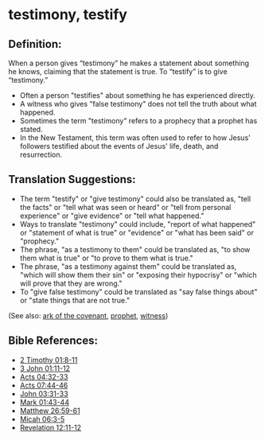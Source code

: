 # testimony, testify #

## Definition: ##

When a person gives “testimony” he makes a statement about something he knows, claiming that the statement is true. To “testify” is to give “testimony.”

* Often a person "testifies" about something he has experienced directly.
* A witness who gives "false testimony" does not tell the truth about what happened.
* Sometimes the term "testimony" refers to a prophecy that a prophet has stated.
* In the New Testament, this term was often used to refer to how Jesus' followers testified about the events of Jesus' life, death, and resurrection.

## Translation Suggestions: ##

* The term "testify" or "give testimony" could also be translated as, "tell the facts" or "tell what was seen or heard" or "tell from personal experience" or "give evidence" or "tell what happened."
* Ways to translate "testimony" could include, "report of what happened" or "statement of what is true" or "evidence" or "what has been said" or "prophecy."
* The phrase, "as a testimony to them" could be translated as, "to show them what is true" or "to prove to them what is true."
* The phrase, "as a testimony against them" could be translated as, "which will show them their sin" or "exposing their hypocrisy" or "which will prove that they are wrong."
* To "give false testimony" could be translated as "say false things about" or "state things that are not true."

(See also: [ark of the covenant](../other/arkofthecovenant.md), [prophet](../kt/prophet.md), [witness](../kt/witness.md))

## Bible References: ##

* [2 Timothy 01:8-11](en/tn/2ti/help/01/08)
* [3 John 01:11-12](en/tn/3jn/help/01/11)
* [Acts 04:32-33](en/tn/act/help/04/32)
* [Acts 07:44-46](en/tn/act/help/07/44)
* [John 03:31-33](en/tn/jhn/help/03/31)
* [Mark 01:43-44](en/tn/mrk/help/01/43)
* [Matthew 26:59-61](en/tn/mat/help/26/59)
* [Micah 06:3-5](en/tn/mic/help/06/03)
* [Revelation 12:11-12](en/tn/rev/help/12/11)
